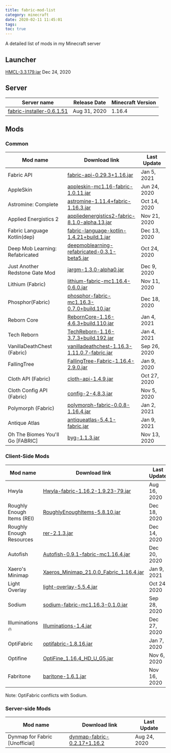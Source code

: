 ```yaml
---
title: fabric-mod-list
category: minecraft
date: 2020-02-11 11:45:01
tags:
toc: true
---
```


A detailed list of mods in my Minecraft server

<!-- more -->

## Launcher

[HMCL-3.3.179.jar](https://ci.huangyuhui.net/job/HMCL/) Dec 24, 2020

## Server

| Server name | Release Date | Minecraft Version |
| ----------- | ------------ | ----------------- |
| [fabric-installer-0.6.1.51](https://jenkins.modmuss50.me/job/FabricMC/job/fabric-installer/job/master/) | Aug 31, 2020 | 1.16.4 |

## Mods

### Common

| Mod name | Download link | Last Update |
| -------- | ------------- | ---------- |
| Fabric API | [fabric-api-0.29.3+1.16.jar](https://www.curseforge.com/minecraft/mc-mods/fabric-api/files/all) | Jan 5, 2021 |
| AppleSkin | [appleskin-mc1.16-fabric-1.0.11.jar](https://www.curseforge.com/minecraft/mc-mods/appleskin/files/all?filter-game-version=) | Jun 24, 2020 |
| Astromine: Complete | [astromine-1.11.4+fabric-1.16.3.jar](https://www.curseforge.com/minecraft/mc-mods/astromine-main/files/all) | Oct 14, 2020 |
| Applied Energistics 2 | [appliedenergistics2-fabric-8.1.0-alpha.13.jar](https://www.curseforge.com/minecraft/mc-mods/applied-energistics-2/files/all?filter-game-version=) | Nov 21, 2020 |
| Fabric Language Kotlin(dep) | [fabric-language-kotlin-1.4.21+build.1.jar](https://www.curseforge.com/minecraft/mc-mods/fabric-language-kotlin/files/all) | Dec 13, 2020 |
| Deep Mob Learning: Refabricated | [deepmoblearning-refabricated-0.3.1-beta5.jar](https://www.curseforge.com/minecraft/mc-mods/deep-mob-learning-refabricated/files/all) | Oct 24, 2020 |
| Just Another Redstone Gate Mod | [jargm-1.3.0-alpha0.jar](https://www.curseforge.com/minecraft/mc-mods/just-another-redstone-gate-mod/files/all?filter-game-version=) | Dec 9, 2020 |
| Lithium (Fabric) | [lithium-fabric-mc1.16.4-0.6.0.jar](https://www.curseforge.com/minecraft/mc-mods/lithium/files/all?filter-game-version=) | Nov 11, 2020 |
| Phosphor(Fabric) | [phosphor-fabric-mc1.16.3-0.7.0+build.10.jar](https://www.curseforge.com/minecraft/mc-mods/phosphor/files/all?filter-game-version=) | Dec 18, 2020 |
| Reborn Core | [RebornCore-1.16-4.6.3+build.110.jar](https://www.curseforge.com/minecraft/mc-mods/reborncore/files/all?filter-game-version=) | Jan 4, 2021 |
| Tech Reborn | [TechReborn-1.16-3.7.3+build.192.jar](https://www.curseforge.com/minecraft/mc-mods/techreborn/files/all?filter-game-version=) | Jan 4, 2021 |
| VanillaDeathChest (Fabric) | [vanilladeathchest-1.16.3-1.11.0.7-fabric.jar](https://www.curseforge.com/minecraft/mc-mods/vanilladeathchest-fabric/files/all) | Sep 26, 2020 |
| FallingTree | [FallingTree-Fabric-1.16.4-2.9.0.jar](https://www.curseforge.com/minecraft/mc-mods/falling-tree/files/all?filter-game-version=) | Jan 9, 2020 |
| Cloth API (Fabric) | [cloth-api-1.4.9.jar](https://www.curseforge.com/minecraft/mc-mods/cloth-api/files/all) | Oct 27, 2020 |
| Cloth Config API (Fabric) | [config-2-4.8.3.jar](https://www.curseforge.com/minecraft/mc-mods/cloth-config/files/all) | Nov 5, 2020 |
| Polymorph (Fabric) | [polymorph-fabric-0.0.8-1.16.4.jar](https://www.curseforge.com/minecraft/mc-mods/polymorph-fabric/files) | Jan 2, 2021 |
| Antique Atlas | [antiqueatlas-5.4.1-fabric.jar](https://www.curseforge.com/minecraft/mc-mods/antique-atlas/files/all) | Jan 9, 2021 |
| Oh The Biomes You'll Go \[FABRIC\] | [byg-1.1.3.jar](https://www.curseforge.com/minecraft/mc-mods/oh-the-biomes-youll-go-fabric/files/all) | Nov 13, 2020 |

### Client-Side Mods

| Mod name | Download link | Last Update |
| -------- | ------------- | ---------- |
| Hwyla | [Hwyla-fabric-1.16.2-1.9.23-79.jar](https://www.curseforge.com/minecraft/mc-mods/hwyla/files/all?filter-game-version=) | Aug 16, 2020 |
| Roughly Enough Items (REI) | [RoughlyEnoughItems-5.8.10.jar](https://www.curseforge.com/minecraft/mc-mods/roughly-enough-items/files/all?filter-game-version=) | Dec 18, 2020 |
| Roughly Enough Resources | [rer-2.1.3.jar](https://www.curseforge.com/minecraft/mc-mods/roughly-enough-resources/files/all) | Dec 14, 2020 |
| Autofish | [Autofish-0.9.1-fabric-mc1.16.4.jar](https://www.curseforge.com/minecraft/mc-mods/autofish/files/all?filter-game-version=) | Dec 20, 2020 |
| Xaero's Minimap | [Xaeros_Minimap_21.0.0_Fabric_1.16.4.jar](https://chocolateminecraft.com/minimapdownload.php) | Jan 9, 2021 |
| Light Overlay | [light-overlay-5.5.4.jar](https://www.curseforge.com/minecraft/mc-mods/light-overlay/files/all?filter-game-version=) | Oct 24, 2020 |
| Sodium | [sodium-fabric-mc1.16.3-0.1.0.jar](https://www.curseforge.com/minecraft/mc-mods/sodium/files/all) | Sep 28, 2020 |
| Illuminations 🔥 | [Illuminations-1.4.jar](https://www.curseforge.com/minecraft/mc-mods/illuminations/files/all) | Dec 27, 2020 |
| OptiFabric | [optifabric-1.8.16.jar](https://www.curseforge.com/minecraft/mc-mods/optifabric/files/all) | Jan 7, 2020 |
| Optifine | [OptiFine_1.16.4_HD_U_G5.jar](https://optifine.net/downloads) | Nov 6, 2020 |
| Fabritone | [baritone-1.6.1.jar](https://gitlab.com/CDAGaming/fabritone/-/pipelines?scope=branches&page=1) | Nov 16, 2020 |

Note: OptiFabric conflicts with Sodium.

### Server-side Mods

| Mod name | Download link | Last Update |
| -------- | ------------- | ---------- |
| Dynmap for Fabric [Unofficial] | [dynmap-fabric-0.2.17+1.16.2](https://www.curseforge.com/minecraft/mc-mods/dynmap-for-fabric/files/all) | Aug 24, 2020 |